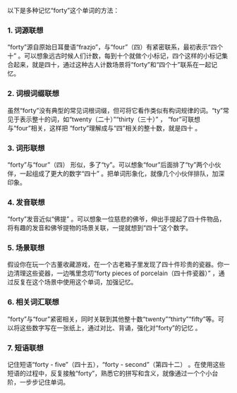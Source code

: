 以下是多种记忆“forty”这个单词的方法：
### 1. 词源联想
“forty”源自原始日耳曼语“frazjo”，与“four”（四）有紧密联系，最初表示“四个十” 。可以想象远古时候人们计数，每到十个就做个小标记，四个这样的小标记集合起来，就是四十，通过这种古人计数场景将“forty”和“四个十”联系在一起记忆。 

### 2. 词根词缀联想
虽然“forty”没有典型的常见词根词缀，但可将它看作类似有构词规律的词。“ty”常见于表示整十的词，如“twenty（二十）”“thirty（三十）” ， “for”可联想与“four”相关，这样把 “forty”理解成与“四”相关的整十数，就是四十 。 

### 3. 词形联想
“forty”与“four”（四） 形似，多了“ty”。可以想象“four”后面排了“ty”两个小伙伴，一起组成了更大的数字“四十” 。把单词形象化，就像几个小伙伴排队，加深印象。 

### 4. 发音联想
“forty”发音近似“佛提” 。可以想象一位慈悲的佛爷，伸出手提起了四十件物品，将有趣的发音和佛爷提物的场景关联，一提就想到“四十”这个数字。 

### 5. 场景联想
假设你在玩一个古董收藏游戏，在一个古老箱子里发现了四十件珍贵的瓷器。你一边清理这些瓷器，一边嘴里念叨“forty pieces of porcelain（四十件瓷器）” ，通过反复在这个场景中使用这个单词，加强记忆。 

### 6. 相关词汇联想
“forty”与“four”紧密相关，同时关联到其他整十数“twenty”“thirty”“fifty”等。可以将这些数字写在一张纸上，通过对比、背诵，强化对“forty”的记忆 。 

### 7. 短语联想
记住短语“forty - five”（四十五），“forty - second”（第四十二） 。在使用这些短语的过程中，反复接触“forty”，熟悉它的拼写和含义，就像通过一个个小台阶，一步步记住单词。 
